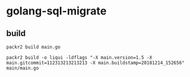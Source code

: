 # golang-sql-migrate
## build
```
packr2 build main.go
```

```
packr2 build -o liqui -ldflags "-X main.version=1.5 -X main.gitcommit=112313213213213 -X main.buildstamp=20181214_152656" main/main.go
```